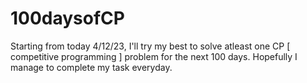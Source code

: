 # 100daysofCP
Starting from today 4/12/23, I'll try my best to solve atleast one CP [ competitive programming ] problem for the next 100 days. Hopefully I manage to complete my task everyday.
